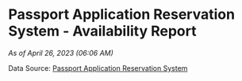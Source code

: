 # Passport Application Reservation System - Availability Report

*As of April 26, 2023 (06:06 AM)*

Data Source: [Passport Application Reservation System](https://eservices.immigration.gov.lk:8443/appointment/pages/reservationApplication.xhtml)